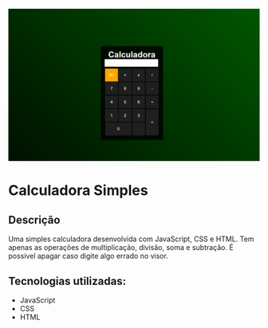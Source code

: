 ![Imagem](calculadora.png)

# Calculadora Simples

## Descrição
Uma simples calculadora desenvolvida com JavaScript, CSS e HTML. Tem apenas as operações de multiplicação, divisão, soma e subtração. É possivel apagar caso digite algo errado no visor.

## Tecnologias utilizadas:
- JavaScript
- CSS
- HTML